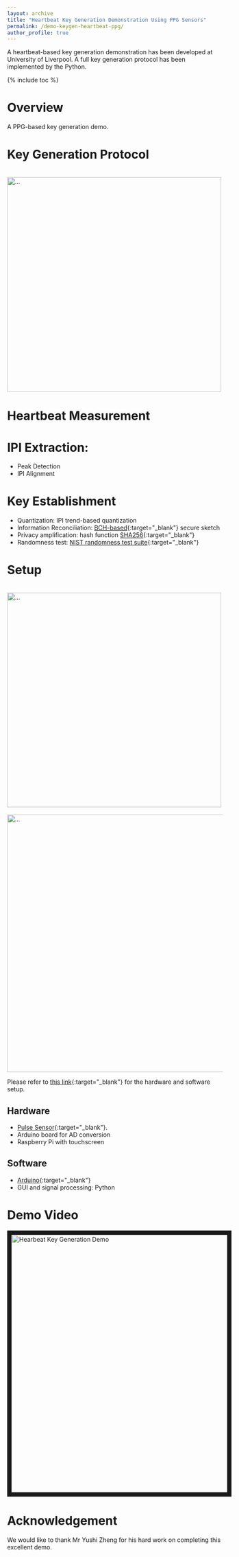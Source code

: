```yaml
---
layout: archive
title: "Heartbeat Key Generation Demonstration Using PPG Sensors"
permalink: /demo-keygen-heartbeat-ppg/
author_profile: true
---
```



A heartbeat-based key generation demonstration has been developed at University of Liverpool. A full key generation protocol has been implemented by the Python. 

{% include toc %}

# Overview
A PPG-based key generation demo.


# Key Generation Protocol
<br />
<img align="center" width="500" src="{{ site.url }}/images/keygen/heartbeat_keygen_protocol.png" alt="...">
<br />

# Heartbeat Measurement

# IPI Extraction:
* Peak Detection
* IPI Alignment

# Key Establishment  
*  Quantization: IPI trend-based quantization
*  Information Reconciliation: [BCH-based](https://github.com/jkent/python-bchlib){:target="_blank"} secure sketch
*  Privacy amplification: hash function [SHA256](https://docs.python.org/3/library/hashlib.html){:target="_blank"}
*  Randomness test: [NIST randomness test suite](https://github.com/stevenang/randomness_testsuite){:target="_blank"}

# Setup

<br />
<img align="center" width="500" src="{{ site.url }}/images/keygen/heartbeat_keygen_setup_diagram.png" alt="...">
<br />

<br />
<img align="center" width="600" src="{{ site.url }}/images/keygen/heartbeat_keygen_setup_photo.png" alt="...">
<br />

Please refer to [this link](https://github.com/WorldFamousElectronics/Raspberry_Pi/blob/master/PulseSensor_Arduino_Pi/PulseSensor_Arduino_Pi.md){:target="_blank"} for the hardware and software setup.

## Hardware
* [Pulse Sensor](https://www.adafruit.com/product/1093){:target="_blank"}.
* Arduino board for AD conversion
* Raspberry Pi with touchscreen


## Software
* [Arduino](https://github.com/WorldFamousElectronics){:target="_blank"}
* GUI and signal processing: Python

# Demo Video
<a href="https://youtu.be/ENHphVejPpA" target="_blank"><img src="{{ site.url }}/images/keygen/heartbeat_keygen_demo_frontpage.png" alt="Hearbeat Key Generation Demo" width="600" border="10" /></a>

# Acknowledgement
We would like to thank Mr Yushi Zheng for his hard work on completing this excellent demo. 